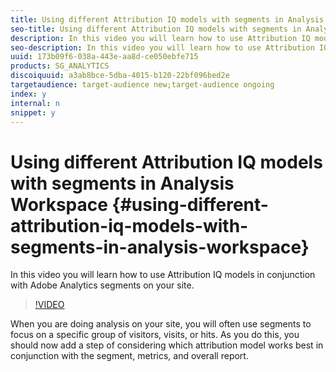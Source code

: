 ```yaml
---
title: Using different Attribution IQ models with segments in Analysis Workspace
seo-title: Using different Attribution IQ models with segments in Analysis Workspace
description: In this video you will learn how to use Attribution IQ models in conjunction with Adobe Analytics segments on your site.
seo-description: In this video you will learn how to use Attribution IQ models in conjunction with Adobe Analytics segments on your site.
uuid: 173b09f6-038a-443e-aa8d-ce050ebfe715
products: SG_ANALYTICS
discoiquuid: a3ab8bce-5dba-4015-b120-22bf096bed2e
targetaudience: target-audience new;target-audience ongoing
index: y
internal: n
snippet: y
---
```


# Using different Attribution IQ models with segments in Analysis Workspace {#using-different-attribution-iq-models-with-segments-in-analysis-workspace}

In this video you will learn how to use Attribution IQ models in conjunction with Adobe Analytics segments on your site.

>[!VIDEO](https://video.tv.adobe.com/v/23743/?quality=12)

When you are doing analysis on your site, you will often use segments to focus on a specific group of visitors, visits, or hits. As you do this, you should now add a step of considering which attribution model works best in conjunction with the segment, metrics, and overall report.